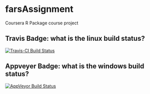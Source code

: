 # farsAssignment
Coursera R Package course project


## Travis Badge: what is the linux build status?
[![Travis-CI Build Status](https://travis-ci.org/dmendres/farsAssignment.svg?branch=master)](https://travis-ci.org/dmendres/farsAssignment)

## Appveyer Badge: what is the windows build status?
[![AppVeyor Build Status](https://ci.appveyor.com/api/projects/status/github/dmendres/farsAssignment?branch=master&svg=true)](https://ci.appveyor.com/project/dmendres/farsAssignment)
